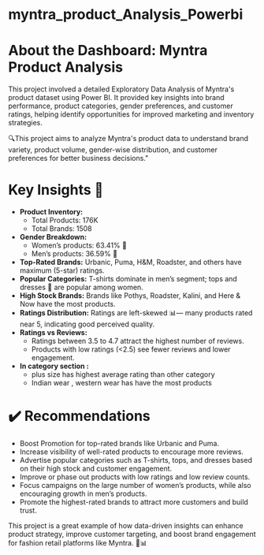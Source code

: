 # myntra_product_Analysis_Powerbi
# About the Dashboard: Myntra Product Analysis
This project involved a detailed Exploratory Data Analysis of Myntra's product dataset using Power BI. It provided key insights into brand performance, product categories, gender preferences, and customer ratings, helping identify opportunities for improved marketing and inventory strategies.

🔍This project aims to analyze Myntra's product data to understand brand variety, product volume, gender-wise distribution, and customer preferences for better business decisions."

# Key Insights 🌟

- **Product Inventory:**
  * Total Products: 176K
  * Total Brands: 1508
- **Gender Breakdown:**
  * Women’s products: 63.41% 👧
  * Men’s products: 36.59% 👦
- **Top-Rated Brands:** Urbanic, Puma, H&M, Roadster, and others have maximum (5-star) ratings.
- **Popular Categories:** T-shirts dominate in men’s segment; tops and dresses 👗 are popular among women.
- **High Stock Brands:** Brands like Pothys, Roadster, Kalini, and Here & Now have the most products.
- **Ratings Distribution:** Ratings are left-skewed 📊— many products rated near 5, indicating good perceived quality.
- **Ratings vs Reviews:**
  * Ratings between 3.5 to 4.7 attract the highest number of reviews.
  * Products with low ratings (<2.5) see fewer reviews and lower engagement.
- **In category section :**
  * plus size has highest average rating than other category
  * Indian wear , western wear has have the most products

# ✔️ Recommendations
* Boost Promotion for top-rated brands like Urbanic and Puma.
* Increase visibility of well-rated products to encourage more reviews.
* Advertise popular categories such as T-shirts, tops, and dresses based on their high stock and customer engagement.
* Improve or phase out products with low ratings and low review counts.
* Focus campaigns on the large number of women’s products, while also encouraging growth in men’s products.
* Promote the highest-rated brands to attract more customers and build trust.

This project is a great example of how data-driven insights can enhance product strategy, improve customer targeting, and boost brand engagement for fashion retail platforms like Myntra. 👗📊
